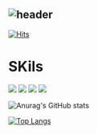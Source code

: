 ![header](https://capsule-render.vercel.app/api?type==waving&color=random&height=300&section=header&text=kwonis`s%20github&fontSize=90)
---

[![Hits](https://hits.seeyoufarm.com/api/count/incr/badge.svg?url=https%3A%2F%2Fgithub.com%2Fkwonis&count_bg=%238D2493&title_bg=%23696161&icon=&icon_color=%23CEC7C7&title=GitHub&edge_flat=false)](https://hits.seeyoufarm.com)

# SKils
<img src="https://img.shields.io/badge/JavaScript-F7DF1E?style=for-the-badge&logo=JavaScript&logoColor=white">
<img src="https://img.shields.io/badge/TypeScript-007ACC?style=for-the-badge&logo=typescript&logoColor=white">
<img src="https://img.shields.io/badge/HTML5-E34F26?style=for-the-badge&logo=html5&logoColor=white">

<img src="  https://img.shields.io/badge/CSS3-1572B6?style=for-the-badge&logo=css3&logoColor=white">


![Anurag's GitHub stats](https://github-readme-stats.vercel.app/api?username=kwonis&show_icons=true&theme=cobalt)

[![Top Langs](https://github-readme-stats.vercel.app/api/top-langs/?username=kwonis&layout=compact)](https://github.com/kwonis/github-readme-stats)
















<!--
**kwonis/kwonis** is a ✨ _special_ ✨ repository because its `README.md` (this file) appears on your GitHub profile.

Here are some ideas to get you started:

- 🔭 I’m currently working on ...
- 🌱 I’m currently learning ...
- 👯 I’m looking to collaborate on ...
- 🤔 I’m looking for help with ...
- 💬 Ask me about ...
- 📫 How to reach me: ...
- 😄 Pronouns: ...
- ⚡ Fun fact: ...
-->
